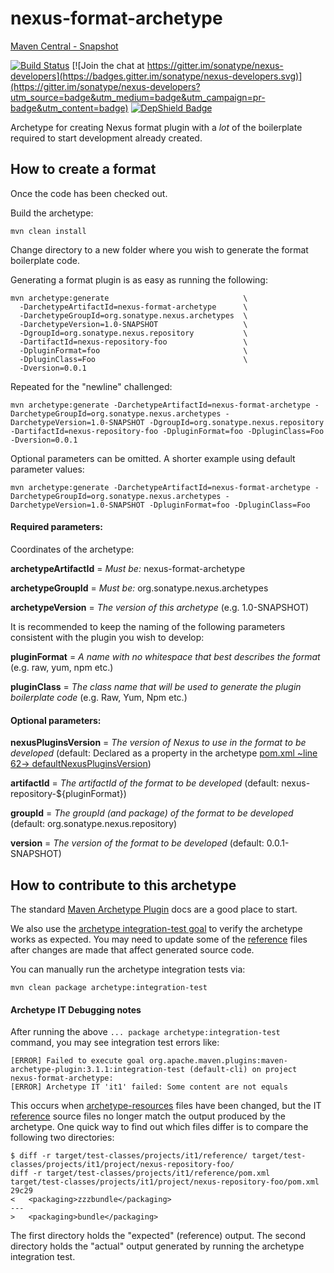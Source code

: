 # nexus-format-archetype

<!--
[![Maven Central](https://maven-badges.herokuapp.com/maven-central/org.sonatype.nexus.archetypes/nexus-format-archetype/badge.svg)](https://maven-badges.herokuapp.com/maven-central/org.sonatype.nexus.archetypes/nexus-format-archetype)
-->
[Maven Central - Snapshot](https://repository.sonatype.org/content/repositories/snapshots/org/sonatype/nexus/archetypes/nexus-format-archetype/)


[![Build Status](https://travis-ci.org/sonatype-nexus-community/nexus-format-archetype.svg?branch=master)](https://travis-ci.org/sonatype-nexus-community/nexus-format-archetype) 
[![Join the chat at https://gitter.im/sonatype/nexus-developers](https://badges.gitter.im/sonatype/nexus-developers.svg)](https://gitter.im/sonatype/nexus-developers?utm_source=badge&utm_medium=badge&utm_campaign=pr-badge&utm_content=badge)
[![DepShield Badge](https://depshield.sonatype.org/badges/sonatype-nexus-community/nexus-format-archetype/depshield.svg)](https://depshield.github.io)

Archetype for creating Nexus format plugin with a _lot_ of the boilerplate required to start development already created.

## How to create a format
Once the code has been checked out.

Build the archetype:

    mvn clean install

Change directory to a new folder where you wish to generate the format boilerplate code.
 
Generating a format plugin is as easy as running the following:
     
    mvn archetype:generate                              \ 
      -DarchetypeArtifactId=nexus-format-archetype      \
      -DarchetypeGroupId=org.sonatype.nexus.archetypes  \
      -DarchetypeVersion=1.0-SNAPSHOT                   \
      -DgroupId=org.sonatype.nexus.repository           \
      -DartifactId=nexus-repository-foo                 \
      -DpluginFormat=foo                                \
      -DpluginClass=Foo                                 \
      -Dversion=0.0.1

Repeated for the "newline" challenged:

    mvn archetype:generate -DarchetypeArtifactId=nexus-format-archetype -DarchetypeGroupId=org.sonatype.nexus.archetypes -DarchetypeVersion=1.0-SNAPSHOT -DgroupId=org.sonatype.nexus.repository -DartifactId=nexus-repository-foo -DpluginFormat=foo -DpluginClass=Foo -Dversion=0.0.1
    
Optional parameters can be omitted. A shorter example using default parameter values:

    mvn archetype:generate -DarchetypeArtifactId=nexus-format-archetype -DarchetypeGroupId=org.sonatype.nexus.archetypes -DarchetypeVersion=1.0-SNAPSHOT -DpluginFormat=foo -DpluginClass=Foo

#### Required parameters:

Coordinates of the archetype:

**archetypeArtifactId** = _Must be:_ nexus-format-archetype

**archetypeGroupId** = _Must be:_ org.sonatype.nexus.archetypes

**archetypeVersion** = _The version of this archetype_ (e.g. 1.0-SNAPSHOT)

It is recommended to keep the naming of the following parameters consistent with the plugin you wish to develop:

**pluginFormat** = _A name with no whitespace that best describes the format_ (e.g. raw, yum, npm etc.)

**pluginClass** = _The class name that will be used to generate the plugin boilerplate code_ (e.g. Raw, Yum, Npm etc.)

#### Optional parameters:

**nexusPluginsVersion** = _The version of Nexus to use in the format to be developed_ 
(default: Declared as a property in the archetype [pom.xml ~line 62-> defaultNexusPluginsVersion](./pom.xml#L62]))

**artifactId** = _The artifactId of the format to be developed_ (default: nexus-repository-${pluginFormat})

**groupId** = _The groupId (and package) of the format to be developed_ (default: org.sonatype.nexus.repository)

**version** = _The version of the format to be developed_ (default: 0.0.1-SNAPSHOT)     

## How to contribute to this archetype

The standard [Maven Archetype Plugin](https://maven.apache.org/archetype/maven-archetype-plugin/index.html) 
docs are a good place to start.

We also use the [archetype integration-test goal](https://maven.apache.org/archetype/maven-archetype-plugin/integration-test-mojo.html)
to verify the archetype works as expected. You may need to update some of the [reference](src/test/resources/projects/it1/reference/)
files after changes are made that affect generated source code. 

You can manually run the archetype integration tests via:

    mvn clean package archetype:integration-test

#### Archetype IT Debugging notes

  After running the above `... package archetype:integration-test` command, you may see integration test errors like:
  
    [ERROR] Failed to execute goal org.apache.maven.plugins:maven-archetype-plugin:3.1.1:integration-test (default-cli) on project nexus-format-archetype: 
    [ERROR] Archetype IT 'it1' failed: Some content are not equals

  This occurs when [archetype-resources](src/main/resources) files have been changed, 
  but the IT [reference](src/test/resources/projects/it1/reference) source files no longer match the output 
  produced by the archetype. One quick way to find out which files differ is to compare the following two
  directories:
  
    $ diff -r target/test-classes/projects/it1/reference/ target/test-classes/projects/it1/project/nexus-repository-foo/
    diff -r target/test-classes/projects/it1/reference/pom.xml target/test-classes/projects/it1/project/nexus-repository-foo/pom.xml
    29c29
    <   <packaging>zzzbundle</packaging>
    ---
    >   <packaging>bundle</packaging>

  The first directory holds the "expected" (reference) output. The second directory holds the "actual" output generated 
  by running the archetype integration test. 
